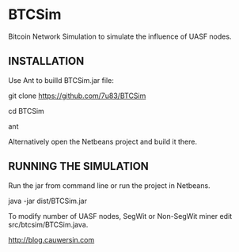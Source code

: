 # BTCSim

Bitcoin Network Simulation to simulate the 
influence of UASF nodes.

INSTALLATION
------------

Use Ant to builld BTCSim.jar file:

git clone https://github.com/7u83/BTCSim

cd BTCSim

ant

Alternatively open the Netbeans project and 
build it there.



RUNNING THE SIMULATION
----------------------

Run the jar from command line or run the project 
in Netbeans.

java -jar dist/BTCSim.jar



To modify number of UASF nodes, SegWit or Non-SegWit
miner edit src/btcsim/BTCSim.java.


http://blog.cauwersin.com


